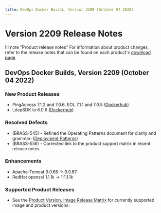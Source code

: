 ```yaml
---
title: DevOps Docker Builds, Version 2209 (October 04 2022)
---
```


# Version 2209 Release Notes

!!! note "Product release notes"
    For information about product changes, refer to the release notes that can be found on each product's [download page](https://www.pingidentity.com/en/resources/downloads.html).

## DevOps Docker Builds, Version 2209 (October 04 2022)

### New Product Releases
- PingAccess 7.1.2 and 7.0.6. EOL 7.1.1 and 7.0.5 ([Dockerhub](https://hub.docker.com/r/pingidentity/pingaccess))
- LdapSDK to 6.0.6 ([Dockerhub](https://hub.docker.com/r/pingidentity/ldap-sdk-tools))

### Resolved Defects
- (BRASS-545) - Refined the Operating Patterns document for clarity and grammar: ([Deployment Patterns](https://devops.pingidentity.com/deployment/deploymentPatterns/))
- (BRASS-556) - Corrected link to the product support matrix in recent release notes

### Enhancements 
- Apache-Tomcat 9.0.65 -> 9.0.67
- RedHat openssl 1.1.1k -> 1:1.1.1k

### Supported Product Releases
- See the [Product Version, Image Release Matrix](../docker-images/productVersionMatrix.md)
  for currently supported image and product versions.
